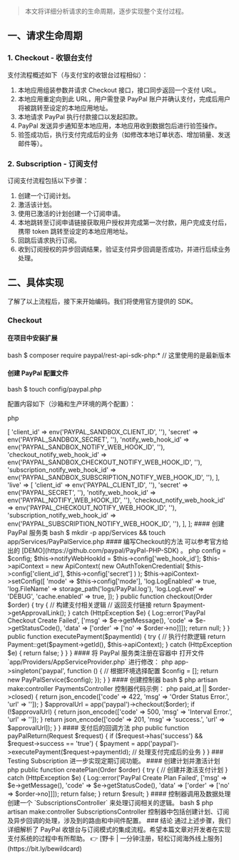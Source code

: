 > 本文将详细分析请求的生命周期，逐步实现整个支付过程。

## 一、请求生命周期

### 1. Checkout - 收银台支付

支付流程概述如下（与支付宝的收银台过程相似）：

1. 本地应用组装参数并请求 Checkout 接口，接口同步返回一个支付 URL。
2. 本地应用重定向到此 URL，用户需登录 PayPal 账户并确认支付，完成后用户将被跳转至设定的本地应用地址。
3. 本地请求 PayPal 执行付款接口以发起扣款。
4. PayPal 发送异步通知至本地应用，本地应用收到数据包后进行验签操作。
5. 验签成功后，执行支付完成后的业务（如修改本地订单状态、增加销量、发送邮件等）。

### 2. Subscription - 订阅支付

订阅支付流程包括以下步骤：

1. 创建一个订阅计划。
2. 激活该计划。
3. 使用已激活的计划创建一个订阅申请。
4. 本地跳转至订阅申请链接获取用户授权并完成第一次付款，用户完成支付后，携带 token 跳转至设定的本地应用地址。
5. 回跳后请求执行订阅。
6. 收到订阅授权的异步回调结果，验证支付异步回调是否成功，并进行后续业务处理。

## 二、具体实现

了解了以上流程后，接下来开始编码。我们将使用官方提供的 SDK。

### Checkout

#### 在项目中安装扩展

bash
$ composer require paypal/rest-api-sdk-php:* // 这里使用的是最新版本


#### 创建 PayPal 配置文件

bash
$ touch config/paypal.php


配置内容如下（沙箱和生产环境的两个配置）：

php
<?php

return [
    'sandbox' => [
        'client_id' => env('PAYPAL_SANDBOX_CLIENT_ID', ''),
        'secret' => env('PAYPAL_SANDBOX_SECRET', ''),
        'notify_web_hook_id' => env('PAYPAL_SANDBOX_NOTIFY_WEB_HOOK_ID', ''),
        'checkout_notify_web_hook_id' => env('PAYPAL_SANDBOX_CHECKOUT_NOTIFY_WEB_HOOK_ID', ''),
        'subscription_notify_web_hook_id' => env('PAYPAL_SANDBOX_SUBSCRIPTION_NOTIFY_WEB_HOOK_ID', ''),
    ],

    'live' => [
        'client_id' => env('PAYPAL_CLIENT_ID', ''),
        'secret' => env('PAYPAL_SECRET', ''),
        'notify_web_hook_id' => env('PAYPAL_NOTIFY_WEB_HOOK_ID', ''),
        'checkout_notify_web_hook_id' => env('PAYPAL_CHECKOUT_NOTIFY_WEB_HOOK_ID', ''),
        'subscription_notify_web_hook_id' => env('PAYPAL_SUBSCRIPTION_NOTIFY_WEB_HOOK_ID', ''),
    ],
];


#### 创建 PayPal 服务类

bash
$ mkdir -p app/Services && touch app/Services/PayPalService.php


#### 编写Checkout的方法

可以参考官方给出的 [DEMO](https://github.com/paypal/PayPal-PHP-SDK) 。

php
<?php

namespace App\Services;

use App\Models\Order;
use Carbon\Carbon;
use Illuminate\Http\Request;
use Illuminate\Support\Facades\Log;
use PayPal\Api\Currency;
use PayPal\Auth\OAuthTokenCredential;
use PayPal\Rest\ApiContext;
use PayPal\Api\Amount;
use PayPal\Api\Details;
use PayPal\Api\Item;
use PayPal\Api\ItemList;
use PayPal\Api\Payer;
use PayPal\Api\Payment;
use PayPal\Api\RedirectUrls;
use PayPal\Api\Transaction;
use PayPal\Api\PaymentExecution;
use Symfony\Component\HttpKernel\Exception\HttpException;

class PayPalService
{
    protected $config;
    protected $notifyWebHookId;
    public $apiContext;

    public function __construct($config)
    {
        $this->config = $config;
        $this->notifyWebHookId = $this->config['web_hook_id'];
        $this->apiContext = new ApiContext(
            new OAuthTokenCredential(
                $this->config['client_id'],
                $this->config['secret']
            )
        );

        $this->apiContext->setConfig([
            'mode' => $this->config['mode'],
            'log.LogEnabled' => true,
            'log.FileName' => storage_path('logs/PayPal.log'),
            'log.LogLevel' => 'DEBUG',
            'cache.enabled' => true,
        ]);
    }

    public function checkout(Order $order)
    {
        try {
            // 构建支付相关逻辑
            
            // 返回支付链接
            return $payment->getApprovalLink();
        } catch (HttpException $e) {
            Log::error('PayPal Checkout Create Failed', ['msg' => $e->getMessage(), 'code' => $e->getStatusCode(), 'data' => ['order' => ['no' => $order->no]]]);
            return null;
        }
    }

    public function executePayment($paymentId)
    {
        try {
            // 执行付款逻辑
            
            return Payment::get($payment->getId(), $this->apiContext);
        } catch (HttpException $e) {
            return false;
        }
    }
}


#### 将 PayPal 服务类注册在容器中

打开文件 `app/Providers/AppServiceProvider.php` 进行修改：

php
<?php

namespace App\Providers;

use App\Services\PayPalService;

class AppServiceProvider extends ServiceProvider
{
    public function register()
    {
        $this->app->singleton('paypal', function () {
            // 根据环境选择配置
            $config = [];
            return new PayPalService($config);
        });
    }
}


#### 创建控制器

bash
$ php artisan make:controller PaymentsController


控制器代码示例：

php
<?php

namespace App\Http\Controllers;

use App\Models\Order;

class PaymentController extends Controller
{
    public function payByPayPalCheckout(Order $order)
    {
        if ($order->paid_at || $order->closed) {
            return json_encode(['code' => 422, 'msg' => 'Order Status Error.', 'url' => '']);
        }
        $approvalUrl = app('paypal')->checkout($order);
        if (!$approvalUrl) {
            return json_encode(['code' => 500, 'msg' => 'Interval Error.', 'url' => '']);
        }
        return json_encode(['code' => 201, 'msg' => 'success.', 'url' => $approvalUrl]);
    }
}


#### 支付后的回调方法

php
public function payPalReturn(Request $request)
{
    if ($request->has('success') && $request->success == 'true') {
        $payment = app('paypal')->executePayment($request->paymentId);
        // 处理支付完成后的业务
    }
}


### Testing Subscription

进一步实现定期订阅功能。

#### 创建计划并激活计划

php
public function createPlan(Order $order)
{
    try {
        // 创建并激活支付计划
    } catch (HttpException $e) {
        Log::error('PayPal Create Plan Failed', ['msg' => $e->getMessage(), 'code' => $e->getStatusCode(), 'data' => ['order' => ['no' => $order->no]]]);
        return false;
    }

    return $result;
}


#### 控制器调用及数据处理

创建一个 `SubscriptionsController` 来处理订阅相关的逻辑。

bash
$ php artisan make:controller SubscriptionsController


控制器中包括创建计划、订阅及异步回调的处理，涉及到的路由和中间件配置。

### 结论

通过上述步骤，我们详细解析了 PayPal 收银台与订阅模式的集成流程。希望本篇文章对开发者在实现支付系统的过程中有所帮助。

👉 [野卡 | 一分钟注册，轻松订阅海外线上服务](https://bit.ly/bewildcard)